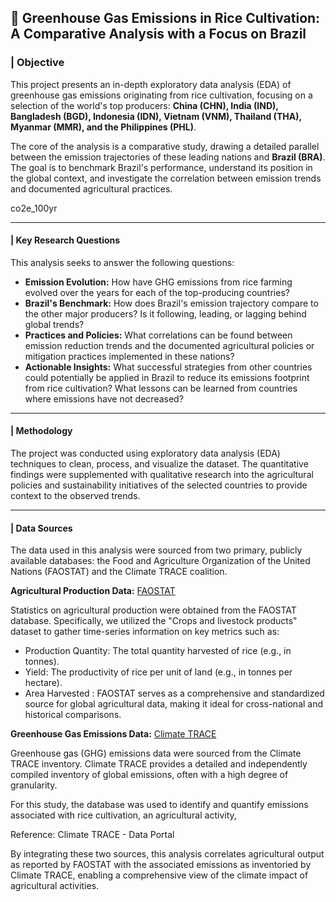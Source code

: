 ## 🌾 **Greenhouse Gas Emissions in Rice Cultivation: A Comparative Analysis with a Focus on Brazil**

### | **Objective**

This project presents an in-depth exploratory data analysis (EDA) of greenhouse gas emissions originating from rice cultivation, focusing on a selection of the world's top producers: **China (CHN), India (IND), Bangladesh (BGD), Indonesia (IDN), Vietnam (VNM), Thailand (THA), Myanmar (MMR), and the Philippines (PHL)**.

The core of the analysis is a comparative study, drawing a detailed parallel between the emission trajectories of these leading nations and **Brazil (BRA)**. The goal is to benchmark Brazil's performance, understand its position in the global context, and investigate the correlation between emission trends and documented agricultural practices.

co2e_100yr 

---
#### | **Key Research Questions**

This analysis seeks to answer the following questions:

* **Emission Evolution:** How have GHG emissions from rice farming evolved over the years for each of the top-producing countries?
* **Brazil's Benchmark:** How does Brazil's emission trajectory compare to the other major producers? Is it following, leading, or lagging behind global trends?
* **Practices and Policies:** What correlations can be found between emission reduction trends and the documented agricultural policies or mitigation practices implemented in these nations?
* **Actionable Insights:** What successful strategies from other countries could potentially be applied in Brazil to reduce its emissions footprint from rice cultivation? What lessons can be learned from countries where emissions have not decreased?

---
#### | **Methodology**
The project was conducted using exploratory data analysis (EDA) techniques to clean, process, and visualize the dataset. The quantitative findings were supplemented with qualitative research into the agricultural policies and sustainability initiatives of the selected countries to provide context to the observed trends.

---
#### | **Data Sources**
The data used in this analysis were sourced from two primary, publicly available databases: the Food and Agriculture Organization of the United Nations (FAOSTAT) and the Climate TRACE coalition.

**Agricultural Production Data:** [FAOSTAT](https://www.fao.org/faostat/en/#data/QCL)

Statistics on agricultural production were obtained from the FAOSTAT database. Specifically, we utilized the "Crops and livestock products" dataset to gather time-series information on key metrics such as:

* Production Quantity: The total quantity harvested of rice (e.g., in tonnes).
* Yield: The productivity of rice per unit of land (e.g., in tonnes per hectare).
* Area Harvested : 
FAOSTAT serves as a comprehensive and standardized source for global agricultural data, making it ideal for cross-national and historical comparisons.

**Greenhouse Gas Emissions Data:** [Climate TRACE](https://climatetrace.org/data)

Greenhouse gas (GHG) emissions data were sourced from the Climate TRACE inventory. Climate TRACE provides a detailed and independently compiled inventory of global emissions, often with a high degree of granularity.

For this study, the database was used to identify and quantify emissions associated with rice cultivation, an agricultural activity,

Reference: Climate TRACE - Data Portal

By integrating these two sources, this analysis correlates agricultural output as reported by FAOSTAT with the associated emissions as inventoried by Climate TRACE, enabling a comprehensive view of the climate impact of agricultural activities.

